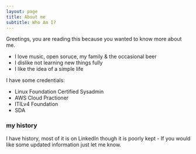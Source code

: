 ```yaml
---
layout: page
title: About me
subtitle: Who Am I?
---
```


Greetings, you are reading this because you wanted to know more about me.

- I love music, open soruce, my family & the occasional beer
- I dislike not learning new things fully
- I like the idea of a simple life

I have some credentials:

* Linux Foundation Certified Sysadmin
* AWS Cloud Practioner
* ITILv4 Foundation
* SDA 

### my history

I have history, most of it is on LinkedIn though it is poorly kept - If you would like some updated information just let me know.
